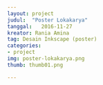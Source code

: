 ```yaml
---
layout: project
judul:  "Poster Lokakarya"
tanggal:   2016-11-27
kreator: Rania Amina
tag: Desain Inkscape (poster)
categories:
- project
img: poster-lokakarya.png
thumb: thumb01.png

---
```


